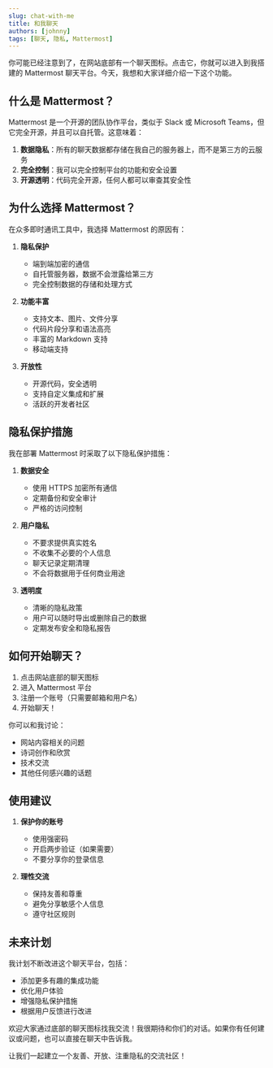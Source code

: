```yaml
---
slug: chat-with-me
title: 和我聊天
authors: [johnny]
tags: [聊天, 隐私, Mattermost]
---
```


你可能已经注意到了，在网站底部有一个聊天图标。点击它，你就可以进入到我搭建的 Mattermost 聊天平台。今天，我想和大家详细介绍一下这个功能。

## 什么是 Mattermost？

Mattermost 是一个开源的团队协作平台，类似于 Slack 或 Microsoft Teams，但它完全开源，并且可以自托管。这意味着：

1. **数据隐私**：所有的聊天数据都存储在我自己的服务器上，而不是第三方的云服务
2. **完全控制**：我可以完全控制平台的功能和安全设置
3. **开源透明**：代码完全开源，任何人都可以审查其安全性

## 为什么选择 Mattermost？

在众多即时通讯工具中，我选择 Mattermost 的原因有：

1. **隐私保护**
   - 端到端加密的通信
   - 自托管服务器，数据不会泄露给第三方
   - 完全控制数据的存储和处理方式

2. **功能丰富**
   - 支持文本、图片、文件分享
   - 代码片段分享和语法高亮
   - 丰富的 Markdown 支持
   - 移动端支持

3. **开放性**
   - 开源代码，安全透明
   - 支持自定义集成和扩展
   - 活跃的开发者社区

## 隐私保护措施

我在部署 Mattermost 时采取了以下隐私保护措施：

1. **数据安全**
   - 使用 HTTPS 加密所有通信
   - 定期备份和安全审计
   - 严格的访问控制

2. **用户隐私**
   - 不要求提供真实姓名
   - 不收集不必要的个人信息
   - 聊天记录定期清理
   - 不会将数据用于任何商业用途

3. **透明度**
   - 清晰的隐私政策
   - 用户可以随时导出或删除自己的数据
   - 定期发布安全和隐私报告

## 如何开始聊天？

1. 点击网站底部的聊天图标
2. 进入 Mattermost 平台
3. 注册一个账号（只需要邮箱和用户名）
4. 开始聊天！

你可以和我讨论：
- 网站内容相关的问题
- 诗词创作和欣赏
- 技术交流
- 其他任何感兴趣的话题

## 使用建议

1. **保护你的账号**
   - 使用强密码
   - 开启两步验证（如果需要）
   - 不要分享你的登录信息

2. **理性交流**
   - 保持友善和尊重
   - 避免分享敏感个人信息
   - 遵守社区规则

## 未来计划

我计划不断改进这个聊天平台，包括：
- 添加更多有趣的集成功能
- 优化用户体验
- 增强隐私保护措施
- 根据用户反馈进行改进

欢迎大家通过底部的聊天图标找我交流！我很期待和你们的对话。如果你有任何建议或问题，也可以直接在聊天中告诉我。

让我们一起建立一个友善、开放、注重隐私的交流社区！ 
